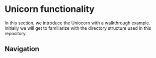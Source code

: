 # Unicorn functionality
In this section, we introduce the Uniocorn with a walkthrough example. Initially we will get to familiarize with the directory structure used in this repository. 

## Navigation
```
```